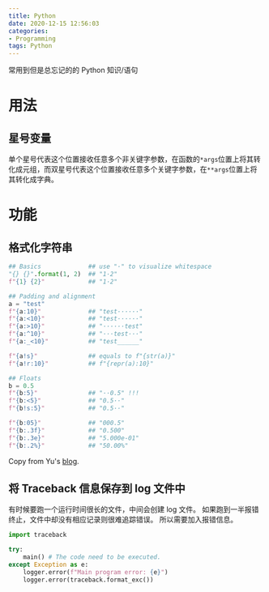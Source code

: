 ```yaml
---
title: Python
date: 2020-12-15 12:56:03
categories:
- Programming
tags: Python
---
```


常用到但是总忘记的的 Python 知识/语句

<!-- more -->

# 用法

## 星号变量

单个星号代表这个位置接收任意多个非关键字参数，在函数的`*args`位置上将其转化成元组，而双星号代表这个位置接收任意多个关键字参数，在`**args`位置上将其转化成字典。

# 功能

## 格式化字符串

```python
## Basics             ## use "·" to visualize whitespace
"{} {}".format(1, 2)  ## "1·2"
f"{1} {2}"            ## "1·2"

## Padding and alignment
a = "test"
f"{a:10}"             ## "test······"
f"{a:<10}"            ## "test······"
f"{a:>10}"            ## "······test"
f"{a:^10}"            ## "···test···"
f"{a:_<10}"           ## "test______"

f"{a!s}"              ## equals to f"{str(a)}"
f"{a!r:10}"           ## f"{repr(a):10}"

## Floats
b = 0.5
f"{b:5}"              ## "··0.5" !!!
f"{b:<5}"             ## "0.5··"
f"{b!s:5}"            ## "0.5··"

f"{b:05}"             ## "000.5"
f"{b:.3f}"            ## "0.500"
f"{b:.3e}"            ## "5.000e-01"
f"{b:.2%}"            ## "50.00%"
```

Copy from Yu's [blog](https://yzhang-gh.github.io/notes/programming/python/python.html#作用域-scope).

## 将 Traceback 信息保存到 log 文件中

有时候要跑一个运行时间很长的文件，中间会创建 log 文件。
如果跑到一半报错终止，文件中却没有相应记录则很难追踪错误。
所以需要加入报错信息。

```python
import traceback

try:
    main() # The code need to be executed.
except Exception as e:
    logger.error(f"Main program error: {e}")
    logger.error(traceback.format_exc())
```
